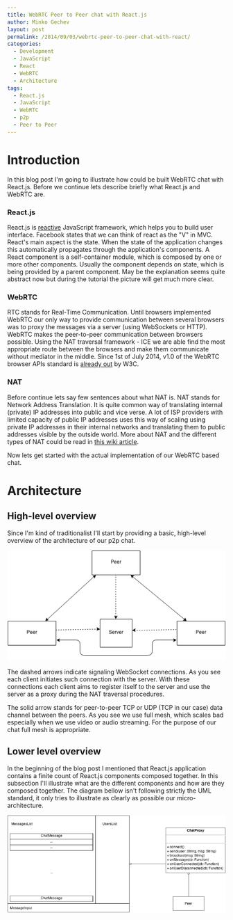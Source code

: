 ```yaml
---
title: WebRTC Peer to Peer chat with React.js
author: Minko Gechev
layout: post
permalink: /2014/09/03/webrtc-peer-to-peer-chat-with-react/
categories:
  - Development
  - JavaScript
  - React
  - WebRTC
  - Architecture
tags:
  - React.js
  - JavaScript
  - WebRTC
  - p2p
  - Peer to Peer
---
```


# Introduction

In this blog post I'm going to illustrate how could be built WebRTC chat with React.js. Before we continue lets describe briefly what React.js and WebRTC are.

### React.js

React.js is [reactive](https://en.wikipedia.org/wiki/Reactive_programming) JavaScript framework, which helps you to build user interface. Facebook states that we can think of react as the "V" in MVC. React's main aspect is the state. When the state of the application changes this automatically propagates through the application's components. A React component is a self-container module, which is composed by one or more other components. Usually the component depends on state, which is being provided by a parent component. May be the explanation seems quite abstract now but during the tutorial the picture will get much more clear.

### WebRTC

RTC stands for Real-Time Communication. Until browsers implemented WebRTC our only way to provide communication between several browsers was to proxy the messages via a server (using WebSockets or HTTP). WebRTC makes the peer-to-peer communication between browsers possible. Using the NAT traversal framework - ICE we are able find the most appropriate route between the browsers and make them communicate without mediator in the middle. Since 1st of July 2014, v1.0 of the WebRTC browser APIs standard is [already out](http://dev.w3.org/2011/webrtc/editor/webrtc.html) by W3C.

### NAT

Before continue lets say few sentences about what NAT is. NAT stands for Network Address Translation. It is quite common way of translating internal (private) IP addresses into public and vice verse. A lot of ISP providers with limited capacity of public IP addresses uses this way of scaling using private IP addresses in their internal networks and translating them to public addresses visible by the outside world. More about NAT and the different types of NAT could be read in [this wiki article](https://en.wikipedia.org/wiki/Network_address_translation).

Now lets get started with the actual implementation of our WebRTC based chat.

# Architecture

## High-level overview

Since I'm kind of traditionalist I'll start by providing a basic, high-level overview of the architecture of our p2p chat.

![Architecture](/images/architecture.png "Architecture")

The dashed arrows indicate signaling WebSocket connections. As you see each client initiates such connection with the server. With these connections each client aims to register itself to the server and use the server as a proxy during the NAT traversal procedures.

The solid arrow stands for peer-to-peer TCP or UDP (TCP in our case) data channel between the peers. As you see we use full mesh, which scales bad especially when we use video or audio streaming. For the purpose of our chat full mesh is appropriate.


## Lower level overview

In the beginning of the blog post I mentioned that React.js application contains a finite count of React.js components composed together. In this subsection I'll illustrate what are the different components and how are they composed together. The diagram bellow isn't following strictly the UML standard, it only tries to illustrate as clearly as possible our micro-architecture.

![Micro-architecture](/images/react-p2p.png "Micro-architecture")

